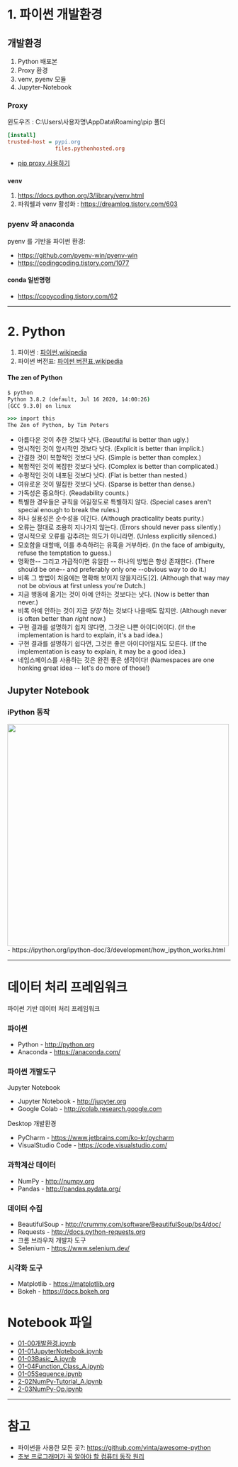 # 1. 파이썬 개발환경

## 개발환경

1. Python 배포본
2. Proxy 환경
3. venv, pyenv 모듈
4. Jupyter-Notebook
 

### Proxy

윈도우즈 : C:\Users\사용자명\AppData\Roaming\pip 폴더

```ini
[install]
trusted-host = pypi.org
               files.pythonhosted.org
```

- [pip proxy 사용하기](https://velog.io/@chacha/pip-proxy-%EC%82%AC%EC%9A%A9%ED%95%98%EA%B8%B0)


### `venv`

1. https://docs.python.org/3/library/venv.html
2. 파워쉘과 venv 활성화 : https://dreamlog.tistory.com/603


### pyenv 와 anaconda

pyenv 를 기반을 파이썬 환경:

 - https://github.com/pyenv-win/pyenv-win
 - https://codingcoding.tistory.com/1077


#### conda 일반명령

 - https://copycoding.tistory.com/62
 

---

# 2. Python

1. 파이썬 : [파이썬,wikipedia](https://ko.wikipedia.org/wiki/파이썬)
2. 파이썬 버전표: [파이썬 버전표,wikipedia ](https://ko.wikipedia.org/wiki/파이썬의_역사#버전_표)

#### The zen of Python


```cmd
$ python
Python 3.8.2 (default, Jul 16 2020, 14:00:26) 
[GCC 9.3.0] on linux

>>> import this
The Zen of Python, by Tim Peters
```

- 아름다운 것이 추한 것보다 낫다. (Beautiful is better than ugly.)
- 명시적인 것이 암시적인 것보다 낫다. (Explicit is better than implicit.)
- 간결한 것이 복합적인 것보다 낫다. (Simple is better than complex.)
- 복합적인 것이 복잡한 것보다 낫다. (Complex is better than complicated.)
- 수평적인 것이 내포된 것보다 낫다. (Flat is better than nested.)
- 여유로운 것이 밀집한 것보다 낫다. (Sparse is better than dense.)
- 가독성은 중요하다. (Readability counts.)
- 특별한 경우들은 규칙을 어길정도로 특별하지 않다. (Special cases aren't special enough to break the rules.)
- 허나 실용성은 순수성을 이긴다. (Although practicality beats purity.)
- 오류는 절대로 조용히 지나가지 않는다. (Errors should never pass silently.)
- 명시적으로 오류를 감추려는 의도가 아니라면. (Unless explicitly silenced.)
- 모호함을 대할때, 이를 추측하려는 유혹을 거부하라. (In the face of ambiguity, refuse the temptation to guess.)
- 명확한-- 그리고 가급적이면 유일한 -- 하나의 방법은 항상 존재한다. (There should be one-- and preferably only one --obvious way to do it.)
- 비록 그 방법이 처음에는 명확해 보이지 않을지라도[2]. (Although that way may not be obvious at first unless you're Dutch.)
- 지금 행동에 옮기는 것이 아예 안하는 것보다는 낫다. (Now is better than never.)
- 비록 아예 안하는 것이 지금 *당장* 하는 것보다 나을때도 많지만. (Although never is often better than *right* now.)
- 구현 결과를 설명하기 쉽지 않다면, 그것은 나쁜 아이디어이다. (If the implementation is hard to explain, it's a bad idea.)
- 구현 결과를 설명하기 쉽다면, 그것은 좋은 아이디어일지도 모른다. (If the implementation is easy to explain, it may be a good idea.)
- 네임스페이스를 사용하는 것은 완전 좋은 생각이다! (Namespaces are one honking great idea -- let's do more of those!)



## Jupyter Notebook

### iPython 동작

<img src='https://ipython.org/ipython-doc/3/_images/notebook_components.png' width='500'>
- https://ipython.org/ipython-doc/3/development/how_ipython_works.html


---

# 데이터 처리 프레임워크

파이썬 기반 데이터 처리 프레임워크

### 파이썬
* Python - http://python.org
* Anaconda - https://anaconda.com/

### 파이썬 개발도구

Jupyter Notebook
* Jupyter Notebook - http://jupyter.org
* Google Colab - http://colab.research.google.com

Desktop 개발환경
* PyCharm - https://www.jetbrains.com/ko-kr/pycharm
* VisualStudio Code - https://code.visualstudio.com/

### 과학계산 데이터
* NumPy - http://numpy.org
* Pandas - http://pandas.pydata.org/

### 데이터 수집
* BeautifulSoup - http://crummy.com/software/BeautifulSoup/bs4/doc/
* Requests - http://docs.python-requests.org
* 크롬 브라우저 개발자 도구
* Selenium - https://www.selenium.dev/ 

### 시각화 도구
* Matplotlib - https://matplotlib.org
* Bokeh - https://docs.bokeh.org



# Notebook 파일

- [01-00개발환경.ipynb](notebook/01-00개발환경.ipynb)
- [01-01JupyterNotebook.ipynb](notebook/01-01JupyterNotebook.ipynb)
- [01-03Basic_A.ipynb](notebook/01-03Basic_A.ipynb)
- [01-04Function_Class_A.ipynb](notebook/01-04Function_Class_A.ipynb)
- [01-05Sequence.ipynb](notebook/01-05Sequence.ipynb)
- [2-02NumPy-Tutorial_A.ipynb](notebook/2-02NumPy-Tutorial_A.ipynb)
- [2-03NumPy-Op.ipynb](notebook/2-03NumPy-Op.ipynb)


---

# 참고
 - 파이썬을 사용한 모든 곳?: https://github.com/vinta/awesome-python
 - [초보 프로그래머가 꼭 알아야 할 컴퓨터 동작 원리](https://www.hanbit.co.kr/store/books/look.php?p_code=B8337787087)
